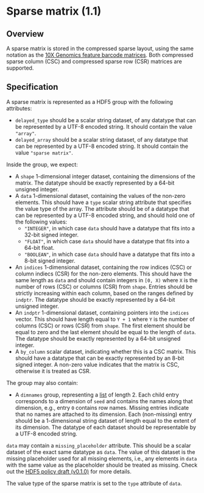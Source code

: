 

# Sparse matrix (1.1)

## Overview 

A sparse matrix is stored in the compressed sparse layout,
using the same notation as the [10X Genomics feature barcode matrices](https://support.10xgenomics.com/single-cell-gene-expression/software/pipelines/latest/advanced/h5_matrices).
Both compressed sparse column (CSC) and compressed sparse row (CSR) matrices are supported.

## Specification

A sparse matrix is represented as a HDF5 group with the following attributes:

- `delayed_type` should be a scalar string dataset, of any datatype that can be represented by a UTF-8 encoded string.
  It should contain the value `"array"`.
- `delayed_array` should be a scalar string dataset, of any datatype that can be represented by a UTF-8 encoded string.
  It should contain the value `"sparse matrix"`.

Inside the group, we expect:

- A `shape` 1-dimensional integer dataset, containing the dimensions of the matrix.
  The datatype should be exactly represented by a 64-bit unsigned integer.
- A `data` 1-dimensional dataset, containing the values of the non-zero elements.
  This should have a `type` scalar string attribute that specifies the value type of the array.
  The attribute should be of a datatype that can be represented by a UTF-8 encoded string, and should hold one of the following values:
  - `"INTEGER"`, in which case `data` should have a datatype that fits into a 32-bit signed integer.
  - `"FLOAT"`, in which case `data` should have a datatype that fits into a 64-bit float.
  - `"BOOLEAN"`, in which case `data` should have a datatype that fits into a 8-bit signed integer.
- An `indices` 1-dimensional dataset, 
  containing the row indices (CSC) or column indiecs (CSR) for the non-zero elements.
  This should have the same length as `data` and should contain integers in `[0, X)` where `X` is the number of rows (CSC) or columns (CSR) from `shape`.
  Entries should be strictly increasing within each column, based on the ranges defined by `indptr`.
  The datatype should be exactly represented by a 64-bit unsigned integer.
- An `indptr` 1-dimensional dataset, containing pointers into the `indices` vector.
  This should have length equal to `Y + 1` where `Y` is the number of columns (CSC) or rows (CSR) from `shape`.
  The first element should be equal to zero and the last element should be equal to the length of `data`.
  The datatype should be exactly represented by a 64-bit unsigned integer.
- A `by_column` scalar dataset, indicating whether this is a CSC matrix.
  This should have a datatype that can be exactly represented by an 8-bit signed integer.
  A non-zero value indicates that the matrix is CSC, otherwise it is treated as CSR.

The group may also contain:

- A `dimnames` group, representing a [list](_general.md#lists) of length 2.
  Each child entry corresponds to a dimension of `seed` and contains the names along that dimension, e.g., entry `0` contains row names.
  Missing entries indicate that no names are attached to its dimension.
  Each (non-missing) entry should be a 1-dimensional string dataset of length equal to the extent of its dimension.
  The datatype of each dataset should be representable by a UTF-8 encoded string.

`data` may contain a `missing_placeholder` attribute.
This should be a scalar dataset of the exact same datatype as `data`.
The value of this dataset is the missing placeholder used for all missing elements,
i.e., any elements in `data` with the same value as the placeholder should be treated as missing.
Check out the [HDF5 policy draft (v0.1.0)](https://github.com/ArtifactDB/Bioc-HDF5-policy/tree/v0.1.0) for more details.

The value type of the sparse matrix is set to the `type` attribute of `data`.

